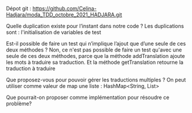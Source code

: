 Dépot git : https://github.com/Celina-Hadjara/moda_TDD_octobre_2021_HADJARA.git

Quelle duplication existe pour l’instant dans notre code ?
Les duplications sont : l'initialisation de variables de test

Est-il possible de faire un test qui n’implique l’ajout que d’une seule de ces deux méthodes ?
Non, ce n'est pas possible de faire un test qu'avec une seule de ces deux méthodes, parce que la méthode
addTranslation ajoute les mots à traduire sa traduction. Et la méthode getTranslation retourne la traduction
à traduire

Que proposez-vous pour pouvoir gérer les traductions multiples ?
On peut utiliser comme valeur de map une liste : HashMap<String, List<String>>

Que pourrait-on proposer comme implémentation pour résoudre ce problème? 